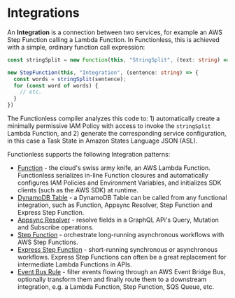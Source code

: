 # Integrations

An **Integration** is a connection between two services, for example an AWS Step Function calling a Lambda Function. In Functionless, this is achieved with a simple, ordinary function call expression:

```ts
const stringSplit = new Function(this, "StringSplit", (text: string) => text.split(","));

new StepFunction(this, "Integration", (sentence: string) => {
  const words = stringSplit(sentence);
  for (const word of words) {
    // etc.
  }
})
```

The Functionless compiler analyzes this code to: 1) automatically create a minimally permissive IAM Policy with access to invoke the `stringSplit` Lambda Function, and 2) generate the corresponding service configuration, in this case a Task State in Amazon States Language JSON (ASL).

Functionless supports the following Integration patterns:
* [Function](./function.md) - the cloud's swiss army knife, an AWS Lambda Function. Functionless serializes in-line Function closures and automatically configures IAM Policies and Environment Variables, and initializes SDK clients (such as the AWS SDK) at runtime. 
* [DynamoDB Table](./table.md) - a DynamoDB Table can be called from any functional integration, such as Function, Appsync Resolver, Step Function and Express Step Function.
* [Appsync Resolver](./appsync) - resolve fields in a GraphQL APi's Query, Mutation and Subscribe operations.
* [Step Function](./step-function/standard.md) - orchestrate long-running asynchronous workflows with AWS Step Functions. 
* [Express Step Function](./step-function/express.md) - short-running synchronous or asynchronous workflows. Express Step Functions can often be a great replacement for intermediate Lambda Functions in APIs.
* [Event Bus Rule](./event-bridge.md) - filter events flowing through an AWS Event Bridge Bus, optionally transform them and finally route them to a downstream integration, e.g. a Lambda Function, Step Function, SQS Queue, etc.



